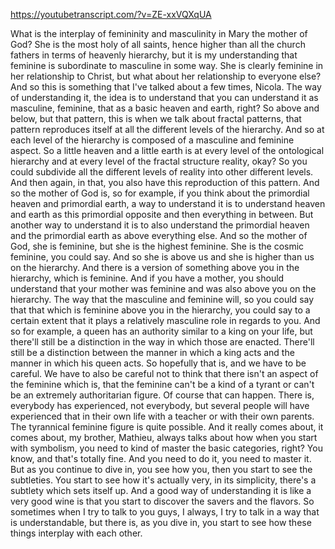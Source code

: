 https://youtubetranscript.com/?v=ZE-xxVQXqUA

 What is the interplay of femininity and masculinity in Mary the mother of God? She is the most holy of all saints, hence higher than all the church fathers in terms of heavenly hierarchy, but it is my understanding that feminine is subordinate to masculine in some way. She is clearly feminine in her relationship to Christ, but what about her relationship to everyone else? And so this is something that I've talked about a few times, Nicola. The way of understanding it, the idea is to understand that you can understand it as masculine, feminine, that as a basic heaven and earth, right? So above and below, but that pattern, this is when we talk about fractal patterns, that pattern reproduces itself at all the different levels of the hierarchy. And so at each level of the hierarchy is composed of a masculine and feminine aspect. So a little heaven and a little earth is at every level of the ontological hierarchy and at every level of the fractal structure reality, okay? So you could subdivide all the different levels of reality into other different levels. And then again, in that, you also have this reproduction of this pattern. And so the mother of God is, so for example, if you think about the primordial heaven and primordial earth, a way to understand it is to understand heaven and earth as this primordial opposite and then everything in between. But another way to understand it is to also understand the primordial heaven and the primordial earth as above everything else. And so the mother of God, she is feminine, but she is the highest feminine. She is the cosmic feminine, you could say. And so she is above us and she is higher than us on the hierarchy. And there is a version of something above you in the hierarchy, which is feminine. And if you have a mother, you should understand that your mother was feminine and was also above you on the hierarchy. The way that the masculine and feminine will, so you could say that that which is feminine above you in the hierarchy, you could say to a certain extent that it plays a relatively masculine role in regards to you. And so for example, a queen has an authority similar to a king on your life, but there'll still be a distinction in the way in which those are enacted. There'll still be a distinction between the manner in which a king acts and the manner in which his queen acts. So hopefully that is, and we have to be careful. We have to also be careful not to think that there isn't an aspect of the feminine which is, that the feminine can't be a kind of a tyrant or can't be an extremely authoritarian figure. Of course that can happen. There is, everybody has experienced, not everybody, but several people will have experienced that in their own life with a teacher or with their own parents. The tyrannical feminine figure is quite possible. And it really comes about, it comes about, my brother, Mathieu, always talks about how when you start with symbolism, you need to kind of master the basic categories, right? You know, and that's totally fine. And you need to do it, you need to master it. But as you continue to dive in, you see how you, then you start to see the subtleties. You start to see how it's actually very, in its simplicity, there's a subtlety which sets itself up. And a good way of understanding it is like a very good wine is that you start to discover the savers and the flavors. So sometimes when I try to talk to you guys, I always, I try to talk in a way that is understandable, but there is, as you dive in, you start to see how these things interplay with each other.